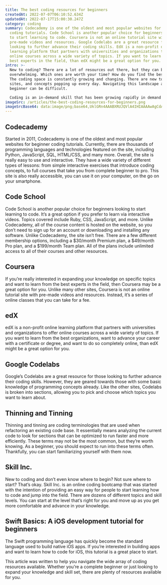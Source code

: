 ```yaml
---
title: The best coding resources for beginners
createdAt: 2022-07-07T06:10:52.634Z
updatedAt: 2022-07-17T15:00:30.247Z
category: coding
summary: Codecademy is one of the oldest and most popular websites for beginner
  coding tutorials. Code School is another popular choice for beginners looking
  to start learning to code. Coursera is not an online tutorial site with
  pre-made videos and resources. Google Codelabs are a great resource for those
  looking to further advance their coding skills. EdX is a non-profit online
  learning platform that partners with universities and organizations to offer
  online courses across a wide variety of topics. If you want to learn from the
  best experts in the field, than edX might be a great option for you.
intro: >-
  New to coding? There are a lot of resources out there, but they can be
  overwhelming. Which ones are worth your time? How do you find the best ones?
  The coding space is constantly growing and changing. There are new tools,
  sites, and concepts popping up every day. Navigating this landscape as a
  beginner can be difficult. 

  Coding is an in-demand skill that has been growing rapidly in demand over the last few years. More and more people want to learn how to code, but there isn’t always an easy resource for beginners looking to get started. With so many options out there, it can be difficult to know where to start learning the basics of coding. Even if you’re not a complete beginner, these are great places to continue learning about coding and even advance your knowledge on specific topics that interest you most.
imageSrc: /articles/the-best-coding-resources-for-beginners.png
imageSrcBase64: data:image/png;base64,UklGRn4AAABXRUJQVlA4IHIAAAAwAgCdASoKAAoAAUAmJYwCdAEVcHnXA+d8AAD+7bP78/jXePe/8HoumVbZJn3cT2vneWR+842cfN6qdGEWqSwWjULpcpnETcFsOv4sYESfj4TgCLomqbQKFXnZzvu7dGBNusi6moQVqwMTrS3dUS4AAAA=
---
```


## Codecademy

Started in 2011, Codecademy is one of the oldest and most popular websites for beginner coding tutorials. Currently, there are thousands of programming languages and technologies featured on the site, including Python, JavaScript, SQL, HTML/CSS, and many more. Overall, the site is really easy to use and interactive.
They have a wide variety of different types of lessons: from simple interactive exercises that introduce coding concepts, to full courses that take you from complete beginner to pro. This site is also really accessible, you can use it on your computer, on the go on your smartphone.

## Code School

Code School is another popular choice for beginners looking to start learning to code. It’s a great option if you prefer to learn via interactive videos. Topics covered include Ruby, CSS, JavaScript, and more. Unlike Codecademy, all of the course content is hosted on the website, so you don’t need to sign up for an account or downloading and installing any software.
Unlike Codecademy, the site isn’t free. There are a few different membership options, including a $30/month Premium plan, a $49/month Pro plan, and a $199/month Team plan. All of the plans include unlimited access to all of their courses and other resources.

## Coursera

If you’re really interested in expanding your knowledge on specific topics and want to learn from the best experts in the field, then Coursera may be a great option for you.
Unlike many other sites, Coursera is not an online tutorial site with pre-made videos and resources. Instead, it’s a series of online classes that you can take for a fee.

## edX

edX is a non-profit online learning platform that partners with universities and organizations to offer online courses across a wide variety of topics. If you want to learn from the best organizations, want to advance your career with a certificate or degree, and want to do so completely online, than edX might be a great option for you.

## Google Codelabs

Google’s Codelabs are a great resource for those looking to further advance their coding skills. However, they are geared towards those with some basic knowledge of programming concepts already.
Like the other sites, Codelabs is broken into sections, allowing you to pick and choose which topics you want to learn about.

## Thinning and Tinning

Thinning and tinning are coding terminologies that are used when refactoring an existing code base. It essentially means analyzing the current code to look for sections that can be optimized to run faster and more efficiently. These terms may not be the most common, but they’re worth knowing. As a beginner, you should expect to run into these terms often. Thankfully, you can start familiarizing yourself with them now.

## Skill Inc.

New to coding and don’t even know where to begin? Not sure where to start? That’s okay. Skill Inc. is an online coding bootcamp that was started with the intention of providing an easy way for people to start learning how to code and jump into the field.
There are dozens of different topics and skill levels. You can start at the level that’s right for you and move up as you get more comfortable and advance in your knowledge.

## Swift Basics: A iOS development tutorial for beginners

The Swift programming language has quickly become the standard language used to build native iOS apps. If you’re interested in building apps and want to learn how to code for iOS, this tutorial is a great place to start.

This article was written to help you navigate the wide array of coding resources available. Whether you’re a complete beginner or just looking to expand your knowledge and skill set, there are plenty of resources available for you.
